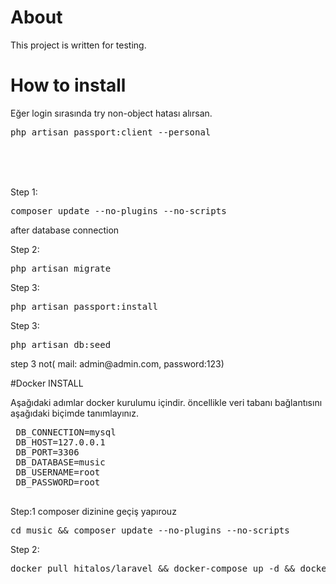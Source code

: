 # About

This project is written for testing.

# How to install 


<p>
Eğer login sırasında try non-object hatası alırsan.
<pre>php artisan passport:client --personal</pre>
</p>
<br>
<br>
<br>
<p>Step 1:<pre>composer update --no-plugins --no-scripts </pre></p>

after database connection
<p>Step 2:<pre>php artisan migrate </pre> </p>

<p>Step 3:<pre>php artisan passport:install</pre></p>


<p>Step 3:<pre>php artisan db:seed</pre></p>
step 3 not( mail: admin@admin.com, password:123)


 #Docker INSTALL
 <p>
 Aşağıdaki adımlar docker kurulumu içindir. öncellikle veri tabanı bağlantısını aşağıdaki biçimde tanımlayınız.
 <pre>
 DB_CONNECTION=mysql
 DB_HOST=127.0.0.1
 DB_PORT=3306
 DB_DATABASE=music
 DB_USERNAME=root
 DB_PASSWORD=root
 </pre>
</p>

<p>
Step:1 
composer dizinine geçiş yapırouz
<pre>
cd music && composer update --no-plugins --no-scripts 
</pre>

Step 2:

<pre>docker pull hitalos/laravel && docker-compose up -d && docker exec music-php php artisan migrate</pre>